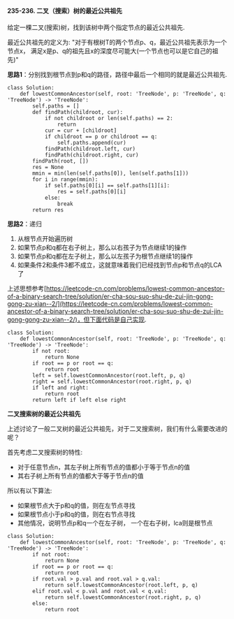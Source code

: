 #### 235-236. 二叉（搜索）树的最近公共祖先
给定一棵二叉(搜索)树，找到该树中两个指定节点的最近公共祖先.
 
最近公共祖先的定义为: "对于有根树T的两个节点p、q，最近公共祖先表示为一个节点x， 满足x是p、q的祖先且x的深度尽可能大(一个节点也可以是它自己的祖先)"

**思路1**：分别找到根节点到p和q的路径，路径中最后一个相同的就是最近公共祖先.
```
class Solution:
    def lowestCommonAncestor(self, root: 'TreeNode', p: 'TreeNode', q: 'TreeNode') -> 'TreeNode':
        self.paths = []
        def findPath(childroot, cur):
            if not childroot or len(self.paths) == 2:
                return
            cur = cur + [childroot]
            if childroot == p or childroot == q:
                self.paths.append(cur)
            findPath(childroot.left, cur)
            findPath(childroot.right, cur)
        findPath(root, [])
        res = None
        mmin = min(len(self.paths[0]), len(self.paths[1]))
        for i in range(mmin):
            if self.paths[0][i] == self.paths[1][i]:
                res = self.paths[0][i]
            else:
                break
        return res
```

**思路2**：递归 
1. 从根节点开始遍历树
2. 如果节点p和q都在右子树上，那么以右孩子为节点继续1的操作
3. 如果节点p和q都在左子树上，那么以左孩子为根节点继续1的操作
4. 如果条件2和条件3都不成立，这就意味着我们已经找到节点p和节点q的LCA了

上述思想参考[https://leetcode-cn.com/problems/lowest-common-ancestor-of-a-binary-search-tree/solution/er-cha-sou-suo-shu-de-zui-jin-gong-gong-zu-xian--2/](https://leetcode-cn.com/problems/lowest-common-ancestor-of-a-binary-search-tree/solution/er-cha-sou-suo-shu-de-zui-jin-gong-gong-zu-xian--2/)，但下面代码是自己实现.

```
class Solution:
    def lowestCommonAncestor(self, root: 'TreeNode', p: 'TreeNode', q: 'TreeNode') -> 'TreeNode':
        if not root:
            return None
        if root == p or root == q:
            return root
        left = self.lowestCommonAncestor(root.left, p, q)
        right = self.lowestCommonAncestor(root.right, p, q)
        if left and right:
            return root
        return left if left else right
```

**二叉搜索树的最近公共祖先**

上述讨论了一般二叉树的最近公共祖先，对于二叉搜索树，我们有什么需要改进的呢？

首先考虑二叉搜索树的特性:
+ 对于任意节点n，其左子树上所有节点的值都小于等于节点n的值
+ 其右子树上所有节点的值都大于等于节点n的值

所以有以下算法:
+ 如果根节点大于p和q的值，则在左节点寻找
+ 如果根节点小于p和q的值，则在右节点寻找
+ 其他情况，说明节点p和q一个在左子树， 一个在右子树，lca则是根节点

```
class Solution:
    def lowestCommonAncestor(self, root: 'TreeNode', p: 'TreeNode', q: 'TreeNode') -> 'TreeNode':
        if not root:
            return None
        if root == p or root == q:
            return root
        if root.val > p.val and root.val > q.val:
            return self.lowestCommonAncestor(root.left, p, q)
        elif root.val < p.val and root.val < q.val:
            return self.lowestCommonAncestor(root.right, p, q)
        else:
            return root
```

